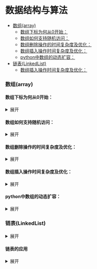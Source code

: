 # 数据结构与算法
<!-- GFM-TOC -->
- [数组(array)](#---array-)
  * [数组下标为何从0开始：](#数组下标为何从0开始：)
  * [数组如何支持随机访问：](#数组如何支持随机访问：)
  * [数组删除操作的时间复杂度及优化：](#数组删除操作的时间复杂度及优化：)
  * [数组插入操作时间复杂度及优化：](#数组插入操作时间复杂度及优化：)
  * [python中数组的动态扩容：](#python中数组的动态扩容：)
- [链表(LinkedList)](#链表(LinkedList))
  * [数组插入操作时间复杂度及优化：](#----------------1)

### 数组(array)
#### 数组下标为何从0开始：
<details>
<summary>展开</summary>
数组寻址的方式是首地址＋偏移量，首地址为a[0]的地址，从0开始时：

` a[k]_address = base_addr + k * type_size ` 

从1开始时：

` a[k]_address = base_addr + (k-1) * type_size ` 

可以看出，从0开始可以减少一次减法操作。
</details>

#### 数组如何支持随机访问：
<details>
<summary>展开</summary>
内存空间连续并且存储的数据类型相同
</details>

#### 数组删除操作的时间复杂度及优化：
<details>
<summary>展开</summary>
时间复杂度O(n)
优化方法：先标记为删除，达到一定数量后统一删除。
</details>

#### 数组插入操作时间复杂度及优化：
<details>
<summary>展开</summary>
时间复杂度O(n)
优化方法：如果存储无序的数据，可以交换插入位置的数据。例如：
a,b,c,d,e 要在b后插入一个x，可以变为：a,b,x,d,e,c
</details>

#### python中数组的动态扩容：
<details>
<summary>展开</summary>
1.初始化的数组有四个元素的存储空间，当数组填满时，list类自动申请一个新的两倍的内存空间
2.旧数组中元素将被一次存入新的数组
3.回收旧数组，初始化新数组。
</details>


### 链表(LinkedList)

#### 
<details>
<summary>展开</summary>

</details>

#### 链表的应用
<details>
<summary>展开</summary>

</details>
